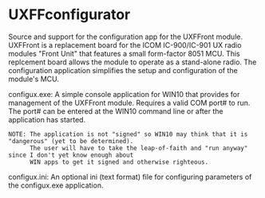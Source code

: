 # UXFFconfigurator
Source and support for the configuration app for the UXFFront module.
UXFFront is a replacement board for the ICOM IC-900/IC-901 UX radio modules "Front Unit" that features a
small form-factor 8051 MCU.  This replcement board allows the module to operate as a stand-alone radio.
The configuration application simplifies the setup and configuration of the module's MCU.

configux.exe: A simple console application for WIN10 that provides for management of the UXFFront module.
          Requires a valid COM port# to run.  The port# can be entered at the WIN10 command line or after
          the application has started.
          
    NOTE: The application is not "signed" so WIN10 may think that it is "dangerous" (yet to be determined).
          The user will have to take the leap-of-faith and "run anyway" since I don't yet know enough about
          WIN apps to get it signed and otherwise righteous.
          
configux.ini: An optional ini (text format) file for configuring parameters of the configux.exe application.
